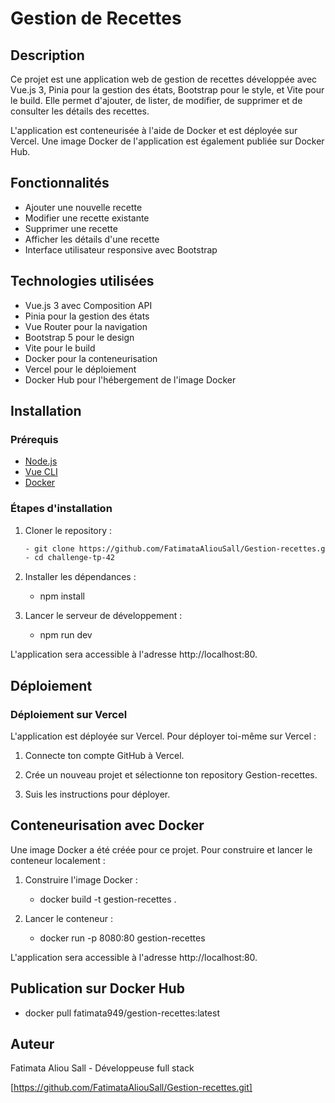 # Gestion de Recettes

## Description

Ce projet est une application web de gestion de recettes développée avec Vue.js 3, Pinia pour la gestion des états, Bootstrap pour le style, et Vite pour le build. Elle permet d'ajouter, de lister, de modifier, de supprimer et de consulter les détails des recettes.

L'application est conteneurisée à l'aide de Docker et est déployée sur Vercel. Une image Docker de l'application est également publiée sur Docker Hub.

## Fonctionnalités

- Ajouter une nouvelle recette
- Modifier une recette existante
- Supprimer une recette
- Afficher les détails d'une recette
- Interface utilisateur responsive avec Bootstrap

## Technologies utilisées

- Vue.js 3 avec Composition API
- Pinia pour la gestion des états
- Vue Router pour la navigation
- Bootstrap 5 pour le design
- Vite pour le build
- Docker pour la conteneurisation
- Vercel pour le déploiement
- Docker Hub pour l'hébergement de l'image Docker

## Installation

### Prérequis

- [Node.js](https://nodejs.org/)
- [Vue CLI](https://cli.vuejs.org/)
- [Docker](https://www.docker.com/)

### Étapes d'installation

1. Cloner le repository :

   ```bash
   - git clone https://github.com/FatimataAliouSall/Gestion-recettes.git
   - cd challenge-tp-42


2. Installer les dépendances :


   - npm install

3. Lancer le serveur de développement :


   - npm run dev


L'application sera accessible à l'adresse http://localhost:80.


## Déploiement

### Déploiement sur Vercel


L'application est déployée sur Vercel. Pour déployer toi-même sur Vercel :

1. Connecte ton compte GitHub à Vercel.

2. Crée un nouveau projet et sélectionne ton repository Gestion-recettes.

3. Suis les instructions pour déployer.


## Conteneurisation avec Docker

Une image Docker a été créée pour ce projet. Pour construire et lancer le conteneur localement :

1. Construire l'image Docker :

   - docker build -t gestion-recettes .


2. Lancer le conteneur :

   - docker run -p 8080:80 gestion-recettes

L'application sera accessible à l'adresse http://localhost:80.

## Publication sur Docker Hub

  - docker pull fatimata949/gestion-recettes:latest


## Auteur

Fatimata Aliou Sall - Développeuse full stack

[https://github.com/FatimataAliouSall/Gestion-recettes.git]







